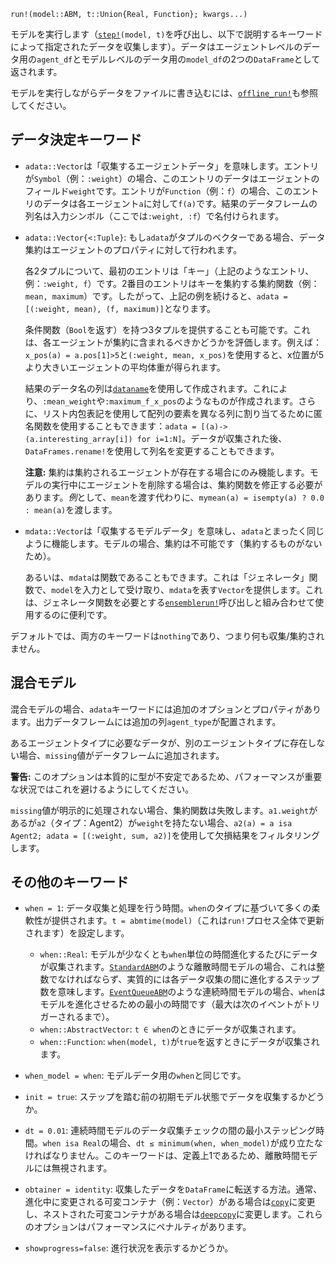 ```
run!(model::ABM, t::Union{Real, Function}; kwargs...)
```

モデルを実行します（[`step!`](@ref)`(model, t)`を呼び出し、以下で説明するキーワードによって指定されたデータを収集します）。データはエージェントレベルのデータ用の`agent_df`とモデルレベルのデータ用の`model_df`の2つの`DataFrame`として返されます。

モデルを実行しながらデータをファイルに書き込むには、[`offline_run!`](@ref)も参照してください。

## データ決定キーワード

  * `adata::Vector`は「収集するエージェントデータ」を意味します。エントリが`Symbol`（例：`:weight`）の場合、このエントリのデータはエージェントのフィールド`weight`です。エントリが`Function`（例：`f`）の場合、このエントリのデータは各エージェント`a`に対して`f(a)`です。結果のデータフレームの列名は入力シンボル（ここでは`:weight, :f`）で名付けられます。
  * `adata::Vector{<:Tuple}`: もし`adata`がタプルのベクターである場合、データ集約はエージェントのプロパティに対して行われます。

    各2タプルについて、最初のエントリは「キー」（上記のようなエントリ、例：`:weight, f`）です。2番目のエントリはキーを集約する集約関数（例：`mean, maximum`）です。したがって、上記の例を続けると、`adata = [(:weight, mean), (f, maximum)]`となります。

    条件関数（`Bool`を返す）を持つ3タプルを提供することも可能です。これは、各エージェントが集約に含まれるべきかどうかを評価します。例えば：`x_pos(a) = a.pos[1]>5`と`(:weight, mean, x_pos)`を使用すると、x位置が5より大きいエージェントの平均体重が得られます。

    結果のデータ名の列は[`dataname`](@ref)を使用して作成されます。これにより、`:mean_weight`や`:maximum_f_x_pos`のようなものが作成されます。さらに、リスト内包表記を使用して配列の要素を異なる列に割り当てるために匿名関数を使用することもできます：`adata = [(a)->(a.interesting_array[i]) for i=1:N]`。データが収集された後、`DataFrames.rename!`を使用して列名を変更することもできます。

    **注意:** 集約は集約されるエージェントが存在する場合にのみ機能します。モデルの実行中にエージェントを削除する場合は、集約関数を修正する必要があります。*例*として、`mean`を渡す代わりに、`mymean(a) = isempty(a) ? 0.0 : mean(a)`を渡します。
  * `mdata::Vector`は「収集するモデルデータ」を意味し、`adata`とまったく同じように機能します。モデルの場合、集約は不可能です（集約するものがないため）。

    あるいは、`mdata`は関数であることもできます。これは「ジェネレータ」関数で、`model`を入力として受け取り、`mdata`を表す`Vector`を提供します。これは、ジェネレータ関数を必要とする[`ensemblerun!`](@ref)呼び出しと組み合わせて使用するのに便利です。

デフォルトでは、両方のキーワードは`nothing`であり、つまり何も収集/集約されません。

## 混合モデル

混合モデルの場合、`adata`キーワードには追加のオプションとプロパティがあります。出力データフレームには追加の列`agent_type`が配置されます。

あるエージェントタイプに必要なデータが、別のエージェントタイプに存在しない場合、`missing`値がデータフレームに追加されます。

**警告:** このオプションは本質的に型が不安定であるため、パフォーマンスが重要な状況ではこれを避けるようにしてください。

`missing`値が明示的に処理されない場合、集約関数は失敗します。`a1.weight`があるが`a2`（タイプ：Agent2）が`weight`を持たない場合、`a2(a) = a isa Agent2; adata = [(:weight, sum, a2)]`を使用して欠損結果をフィルタリングします。

## その他のキーワード

  * `when = 1`: データ収集と処理を行う時間。`when`のタイプに基づいて多くの柔軟性が提供されます。`t = abmtime(model)`（これは`run!`プロセス全体で更新されます）を設定します。

      * `when::Real`: モデルが少なくとも`when`単位の時間進化するたびにデータが収集されます。[`StandardABM`](@ref)のような離散時間モデルの場合、これは整数でなければならず、実質的には各データ収集の間に進化するステップ数を意味します。[`EventQueueABM`](@ref)のような連続時間モデルの場合、`when`はモデルを進化させるための最小の時間です（最大は次のイベントがトリガーされるまで）。
      * `when::AbstractVector`: `t ∈ when`のときにデータが収集されます。
      * `when::Function`: `when(model, t)`が`true`を返すときにデータが収集されます。
  * `when_model = when`: モデルデータ用の`when`と同じです。
  * `init = true`: ステップを踏む前の初期モデル状態でデータを収集するかどうか。
  * `dt = 0.01`: 連続時間モデルのデータ収集チェックの間の最小ステッピング時間。`when isa Real`の場合、`dt ≤ minimum(when, when_model)`が成り立たなければなりません。このキーワードは、定義上1であるため、離散時間モデルには無視されます。
  * `obtainer = identity`: 収集したデータを`DataFrame`に転送する方法。通常、進化中に変更される可変コンテナ（例：`Vector`）がある場合は[`copy`](https://docs.julialang.org/en/v1/base/base/#Base.copy)に変更し、ネストされた可変コンテナがある場合は[`deepcopy`](https://docs.julialang.org/en/v1/base/base/#Base.deepcopy)に変更します。これらのオプションはパフォーマンスにペナルティがあります。
  * `showprogress=false`: 進行状況を表示するかどうか。
